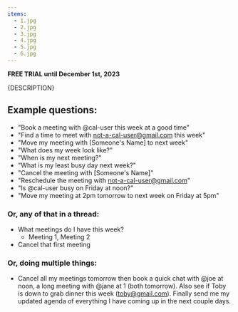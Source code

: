 ```yaml
---
items:
  - 1.jpg
  - 2.jpg
  - 3.jpg
  - 4.jpg
  - 5.jpg
  - 6.jpg
---
```


**FREE TRIAL until December 1st, 2023**

{DESCRIPTION}

## Example questions:

- "Book a meeting with @cal-user this week at a good time"
- "Find a time to meet with not-a-cal-user@gmail.com this week"
- "Move my meeting with [Someone's Name] to next week"
- "What does my week look like?"
- "When is my next meeting?"
- "What is my least busy day next week?"
- "Cancel the meeting with [Someone's Name]"
- "Reschedule the meeting with not-a-cal-user@gmail.com"
- "Is @cal-user busy on Friday at noon?"
- "Move my meeting at 2pm tomorrow to next week on Friday at 5pm"

### Or, any of that in a thread:
- What meetings do I have this week?
  - Meeting 1, Meeting 2
- Cancel that first meeting


### Or, doing multiple things:
- Cancel all my meetings tomorrow then book a quick chat with @joe at noon, a long meeting with @jane at 1 (both tomorrow). Also see if Toby is down to grab dinner this week (toby@gmail.com). Finally send me my updated agenda of everything I have coming up in the next couple days.